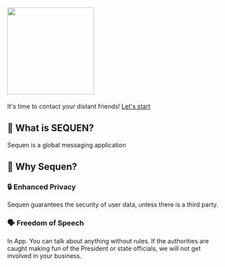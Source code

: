 # <img src="https://i.ibb.co.com/PFVLssv/20240611-095110.png" style="width: 200px;" />
It's time to contact your distant friends!
<a href="https://sequen.my.id/">Let's start</a>


## 🤔 What is SEQUEN?
Sequen is a global messaging application


## 👀 Why Sequen?
### 🔒 Enhanced Privacy
Sequen guarantees the security of user data, unless there is a third party.


### 🗣 Freedom of Speech
In App. You can talk about anything without rules. If the authorities are caught making fun of the President or state officials, we will not get involved in your business.
